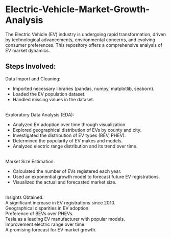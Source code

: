 # Electric-Vehicle-Market-Growth-Analysis
The Electric Vehicle (EV) industry is undergoing rapid transformation, driven by technological advancements, environmental concerns, and evolving consumer preferences. This repository offers a comprehensive analysis of EV market dynamics.

## Steps Involved:
Data Import and Cleaning:

* Imported necessary libraries (pandas, numpy, matplotlib, seaborn).
* Loaded the EV population dataset.
* Handled missing values in the dataset.

<br>Exploratory Data Analysis (EDA):
* Analyzed EV adoption over time through visualization.
* Explored geographical distribution of EVs by county and city.
* Investigated the distribution of EV types (BEV, PHEV).
* Determined the popularity of EV makes and models.
* Analyzed electric range distribution and its trend over time.

<br>Market Size Estimation:
* Calculated the number of EVs registered each year.
* Used an exponential growth model to forecast future EV registrations.
* Visualized the actual and forecasted market size.

<br>Insights Obtained:
<br>A significant increase in EV registrations since 2010.
<br>Geographical disparities in EV adoption.
<br>Preference of BEVs over PHEVs.
<br>Tesla as a leading EV manufacturer with popular models.
<br>Improvement electric range over time.
<br>A promising forecast for EV market growth.

